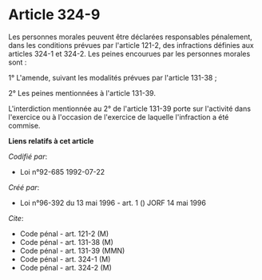 # Article 324-9

Les personnes morales peuvent être déclarées responsables pénalement, dans les conditions prévues par l'article 121-2, des
infractions définies aux articles 324-1 et 324-2. Les peines encourues par les personnes morales sont :

1° L'amende, suivant les modalités prévues par l'article 131-38 ;

2° Les peines mentionnées à l'article 131-39.

L'interdiction mentionnée au 2° de l'article 131-39 porte sur l'activité dans l'exercice ou à l'occasion de l'exercice de
laquelle l'infraction a été commise.

**Liens relatifs à cet article**

_Codifié par_:

  - Loi n°92-685 1992-07-22

_Créé par_:

  - Loi n°96-392 du 13 mai 1996 - art. 1 () JORF 14 mai 1996

_Cite_:

  - Code pénal - art. 121-2 (M)
  - Code pénal - art. 131-38 (M)
  - Code pénal - art. 131-39 (MMN)
  - Code pénal - art. 324-1 (M)
  - Code pénal - art. 324-2 (M)
